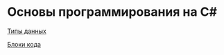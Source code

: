 # Основы программирования на C#

[Типы данных](https://github.com/Alexsandr-Konovalov/studyTipsCS/blob/main/dataType/dataType.md "типы данных в C#")

[Блоки кода](https://github.com/Alexsandr-Konovalov/studyTipsCS/blob/main/codeBlock/codeBlock.md "блоки кода в C#")

